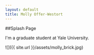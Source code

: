 ```yaml
---
layout: default
title: Molly Offer-Westort
---
```

##Splash Page  

I'm a graduate student at Yale University.

![]({{ site.url }}/assets/molly_brick.jpg)

